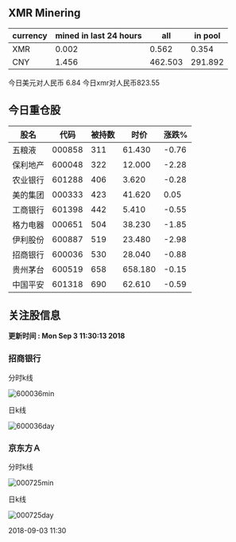 ## XMR Minering

|currency|mined in last 24 hours|all|in pool|
|---|---|---|---|
|XMR|0.002|0.562|0.354|
|CNY|1.456|462.503|291.892|

今日美元对人民币 6.84	今日xmr对人民币823.55


## 今日重仓股 

|股名|代码|被持数|时价|涨跌%|
|---|---|---|---|---|
|五粮液|000858|311|61.430|-0.76|
|保利地产|600048|322|12.000|-2.28|
|农业银行|601288|406|3.620|-0.28|
|美的集团|000333|423|41.620|0.05|
|工商银行|601398|442|5.410|-0.55|
|格力电器|000651|504|38.230|-1.85|
|伊利股份|600887|519|23.480|-2.98|
|招商银行|600036|530|28.040|-0.88|
|贵州茅台|600519|658|658.180|-0.15|
|中国平安|601318|690|62.610|-0.59|

## 关注股信息
**更新时间 : Mon Sep  3 11:30:13 2018**
### 招商银行 
分时k线

![600036min](http://image.sinajs.cn/newchart/min/n/sh600036.gif)

日k线

![600036day](http://image.sinajs.cn/newchart/daily/n/sh600036.gif)

### 京东方Ａ 
分时k线

![000725min](http://image.sinajs.cn/newchart/min/n/sz000725.gif)

日k线

![000725day](http://image.sinajs.cn/newchart/daily/n/sz000725.gif)

2018-09-03 11:30